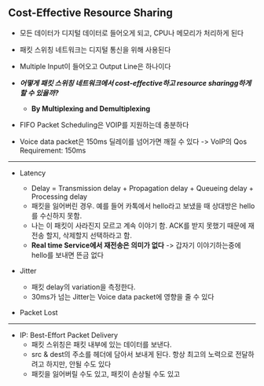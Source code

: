 ## Cost-Effective Resource Sharing
* 모든 데이터가 디지털 데이터로 들어오게 되고, CPU나 메모리가 처리하게 된다
* 패킷 스위칭 네트워크는 디지털 통신을 위해 사용된다
* Multiple Input이 들어오고 Output Line은 하나이다
* ***어떻게 패킷 스위칭 네트워크에서 cost-effective하고 resource sharingg하게 할 수 있을까?***
  * **By Multiplexing and Demultiplexing**

* FIFO Packet Scheduling은 VOIP를 지원하는데 충분하다
* Voice data packet은 150ms 딜레이를 넘어가면 깨질 수 있다 -> VoIP의 Qos Requirement: 150ms
---
* Latency
  * Delay = Transmission delay + Propagation delay + Queueing delay + Processing delay
  * 패킷을 잃어버린 경우. 예를 들어 카톡에서 hello라고 보냈을 때 상대방은 hello를 수신하지 못함.
  * 나는 이 패킷이 사라진지 모르고 계속 이야기 함. ACK를 받지 못했기 때문에 재전송 할지, 삭제할지 선택하라고 함.
  * **Real time Service에서 재전송은 의미가 없다** -> 갑자기 이야기하는중에 hello를 보내면 뜬금 없다

* Jitter
  * 패킷 delay의 variation을 측정한다.
  * 30ms가 넘는 Jitter는 Voice data packet에 영향을 줄 수 있다

* Packet Lost


---
* IP: Best-Effort Packet Delivery
  * 패킷 스위칭은 패킷 내부에 있는 데이터를 보낸다.
  * src & dest의 주소를 헤더에 담아서 보내게 된다. 항상 최고의 노력으로 전달하려고 하지만, 안될 수도 있다
  * 패킷을 잃어버릴 수도 있고, 패킷이 손상될 수도 있고
